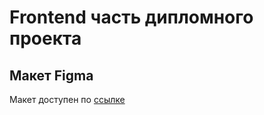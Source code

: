 # Frontend часть дипломного проекта

## Макет Figma
Макет доступен по [ссылке](https://disk.yandex.ru/d/32MvXZ4t3JcJTA)
